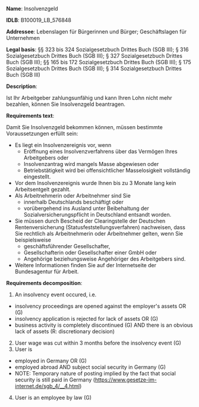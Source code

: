 <b>Name</b>: Insolvenzgeld

<b>IDLB</b>: B100019_LB_576848

<b>Addressee</b>: Lebenslagen für Bürgerinnen und Bürger; Geschäftslagen für Unternehmen

<b>Legal basis</b>: §§ 323 bis 324 Sozialgesetzbuch Drittes Buch (SGB III); § 316 Sozialgesetzbuch Drittes Buch (SGB III); § 327 Sozialgesetzbuch Drittes Buch (SGB III); §§ 165 bis 172 Sozialgesetzbuch Drittes Buch (SGB III); § 175 Sozialgesetzbuch Drittes Buch (SGB III); § 314 Sozialgesetzbuch Drittes Buch (SGB III)

<b>Description</b>: 

Ist Ihr Arbeitgeber zahlungsunfähig und kann Ihren Lohn nicht mehr bezahlen,
können Sie Insolvenzgeld beantragen.

<b>Requirements text</b>:

Damit Sie Insolvenzgeld bekommen können, müssen bestimmte Voraussetzungen
erfüllt sein:

  * Es liegt ein Insolvenzereignis vor, wenn
    * Eröffnung eines Insolvenzverfahrens über das Vermögen Ihres Arbeitgebers oder
    * Insolvenzantrag wird mangels Masse abgewiesen oder
    * Betriebstätigkeit wird bei offensichtlicher Masselosigkeit vollständig eingestellt.
  * Vor dem Insolvenzereignis wurde Ihnen bis zu 3 Monate lang kein Arbeitsentgelt gezahlt.
  * Als Arbeitnehmerin oder Arbeitnehmer sind Sie 
    * innerhalb Deutschlands beschäftigt oder
    * vorübergehend ins Ausland unter Beibehaltung der Sozialversicherungspflicht in Deutschland entsandt worden.
  * Sie müssen durch Bescheid der Clearingstelle der Deutschen Rentenversicherung (Statusfeststellungsverfahren) nachweisen, dass Sie rechtlich als Arbeitnehmerin oder Arbeitnehmer gelten, wenn Sie beispielsweise 
    * geschäftsführender Gesellschafter,
    * Gesellschafterin oder Gesellschafter einer GmbH oder
    * Angehörige beziehungsweise Angehöriger des Arbeitgebers sind.
  * Weitere Informationen finden Sie auf der Internetseite der Bundesagentur für Arbeit.

<b>Requirements decomposition</b>:

1. An insolvency event occured, i.e.
  - insolvency proceedings are opened against the employer's assets OR (G)
  - insolvency application is rejected for lack of assets OR (G)
  - business activity is completely discontinued (G) AND there is an obvious lack of assets (R: discretionary decision)
2. User wage was cut within 3 months before the insolvency event (G)
3. User is 
  - employed in Germany OR (G)
  - employed abroad AND subject social security in Germany (G)
  - NOTE: Temporary nature of posting implied by the fact that social security is still paid in Germany (https://www.gesetze-im-internet.de/sgb_4/__4.html)
4. User is an employee by law (G)